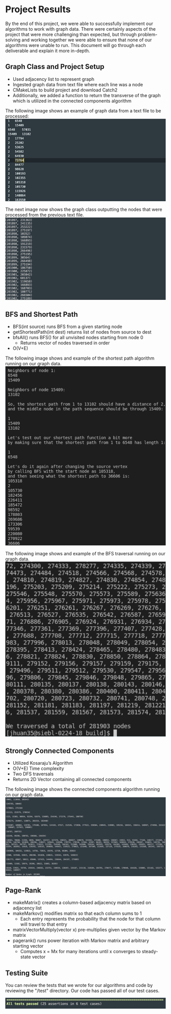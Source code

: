 # Project Results

By the end of this project, we were able to successfully implement our algorithms to work with graph data. There were certainly aspects of the project that were more challenging than expected, but through problem-solving and working together we were able to ensure that none of our algorithms were unable to run. This document will go through each deliverable and explain it more in-depth.

## Graph Class and Project Setup

* Used adjacency list to represent graph
* Ingested graph data from text file where each line was a node
* CMakeLists to build project and download Catch2
* Additionally, we added a function to return the transverse of the graph which is utilized in the connected components algorithm

The following image shows an example of graph data from a text file to be processed:
![image](./images/graph_data.png)


The next image now shows the graph class outputting the nodes that were processed from the previous text file.
![image](./images/graph_ingestion.png)


## BFS and Shortest Path

* BFS(int source) runs BFS from a given starting node
* getShortestPath(int dest) returns list of nodes from source to dest
* bfsAll() runs BFS() for all unvisited nodes starting from node 0
    * Returns vector of nodes traversed in order
* O(V+E)

The following image shows and example of the shortest path algorithm running on our graph data.
![image](./images/shortest_path.png)

The following image shows and example of the BFS traversal running on our graph data.
![image](./images/BFS.png)

## Strongly Connected Components

* Utilized Kosaraju’s Algorithm
* O(V+E) Time complexity
* Two DFS traversals
* Returns 2D Vector containing all connected components

The following image shows the connected components algorithm running on our graph data.
![image](./images/components.png)

## Page-Rank

* makeMatrix() creates a column-based adjacency matrix based on adjacency list
* makeMarkov() modifies matrix so that each column sums to 1 
    * Each entry represents the probability that the node for that column will travel to that entry
* matrixVectorMultiply(vector x) pre-multiplies given vector by the Markov matrix
* pagerank() runs power iteration with Markov matrix and arbitrary starting vector
    * Computes x = Mx for many iterations until x converges to steady-state vector


## Testing Suite

You can review the tests that we wrote for our algorithms and code by reviewing the "/test" directory. Our code has passed all of our test cases.

![image](./images/test.png)